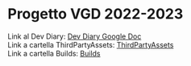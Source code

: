 # Progetto VGD 2022-2023
Link al Dev Diary: [Dev Diary Google Doc](https://docs.google.com/document/d/1-c41KjqufVR5MRLIvsJaOHZE7IiMWXGrCf1-pdf31Ic/edit?usp=sharing)<br/>
Link a cartella ThirdPartyAssets: [ThirdPartyAssets](https://unicadrsi-my.sharepoint.com/:f:/g/personal/d_lurani_studenti_unica_it/ElFcAgLpptRNim5f47fm1ekBVDorCuryJqx_n8LJ7Wc5gQ?e=TywElh)<br/>
Link a cartella Builds: [Builds](https://unicadrsi-my.sharepoint.com/:f:/g/personal/d_lurani_studenti_unica_it/EqctxGgOTFdOg2GJijpedUYBEA58NPYMCpDc2SS-V4UMww?e=ZSHfHQ)
